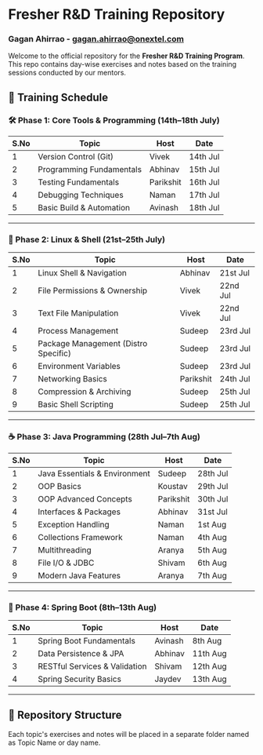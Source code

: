 # Fresher R&D Training Repository

### Gagan Ahirrao - gagan.ahirrao@onextel.com

Welcome to the official repository for the **Fresher R&D Training Program**. This repo contains day-wise exercises and notes based on the training sessions conducted by our mentors.



## 📅 Training Schedule

### 🛠️ Phase 1: Core Tools & Programming (14th–18th July)
| S.No | Topic                     | Host      | Date       |
|------|---------------------------|-----------|------------|
| 1    | Version Control (Git)     | Vivek     | 14th Jul   |
| 2    | Programming Fundamentals  | Abhinav   | 15th Jul   |
| 3    | Testing Fundamentals      | Parikshit | 16th Jul   |
| 4    | Debugging Techniques      | Naman     | 17th Jul   |
| 5    | Basic Build & Automation  | Avinash   | 18th Jul   |

---

### 🐧 Phase 2: Linux & Shell (21st–25th July)
| S.No | Topic                               | Host      | Date       |
|------|-------------------------------------|-----------|------------|
| 1    | Linux Shell & Navigation            | Abhinav   | 21st Jul   |
| 2    | File Permissions & Ownership        | Vivek     | 22nd Jul   |
| 3    | Text File Manipulation              | Vivek     | 22nd Jul   |
| 4    | Process Management                  | Sudeep    | 23rd Jul   |
| 5    | Package Management (Distro Specific)| Sudeep    | 23rd Jul   |
| 6    | Environment Variables               | Sudeep    | 23rd Jul   |
| 7    | Networking Basics                   | Parikshit | 24th Jul   |
| 8    | Compression & Archiving             | Sudeep    | 25th Jul   |
| 9    | Basic Shell Scripting               | Sudeep    | 25th Jul   |

---

### ☕ Phase 3: Java Programming (28th Jul–7th Aug)
| S.No | Topic                           | Host      | Date       |
|------|---------------------------------|-----------|------------|
| 1    | Java Essentials & Environment   | Sudeep    | 28th Jul   |
| 2    | OOP Basics                      | Koustav   | 29th Jul   |
| 3    | OOP Advanced Concepts           | Parikshit | 30th Jul   |
| 4    | Interfaces & Packages           | Abhinav   | 31st Jul   |
| 5    | Exception Handling              | Naman     | 1st Aug    |
| 6    | Collections Framework           | Naman     | 4th Aug    |
| 7    | Multithreading                  | Aranya    | 5th Aug    |
| 8    | File I/O & JDBC                 | Shivam    | 6th Aug    |
| 9    | Modern Java Features            | Aranya    | 7th Aug    |

---

### 🌱 Phase 4: Spring Boot (8th–13th Aug)
| S.No | Topic                          | Host      | Date       |
|------|--------------------------------|-----------|------------|
| 1    | Spring Boot Fundamentals       | Avinash   | 8th Aug    |
| 2    | Data Persistence & JPA         | Abhinav   | 11th Aug   |
| 3    | RESTful Services & Validation  | Shivam    | 12th Aug   |
| 4    | Spring Security Basics         | Jaydev    | 13th Aug   |

---

## 📁 Repository Structure

Each topic's exercises and notes will be placed in a separate folder named as Topic Name or day name.
